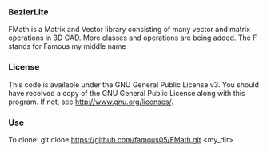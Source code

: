 ### BezierLite
FMath is a Matrix and Vector library consisting of many vector and matrix operations in 3D CAD. More classes and operations are being added. The F stands for Famous my middle name  

### License
This code is available under the GNU General Public License v3. You should have received a copy of the GNU General Public License
    along with this program.  If not, see <http://www.gnu.org/licenses/>.


### Use
To clone:
	git clone https://github.com/famous05/FMath.git <my_dir>

 
